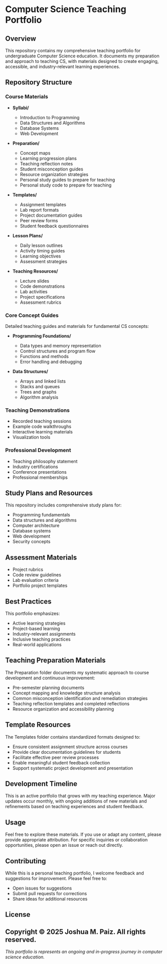 # Computer Science Teaching Portfolio

## Overview
This repository contains my comprehensive teaching portfolio for undergraduate Computer Science education. It documents my preparation and approach to teaching CS, with materials designed to create engaging, accessible, and industry-relevant learning experiences.

## Repository Structure

### Course Materials

- **Syllabi/**
  - Introduction to Programming
  - Data Structures and Algorithms
  - Database Systems
  - Web Development

- **Preparation/**
  - Concept maps
  - Learning progression plans
  - Teaching reflection notes
  - Student misconception guides
  - Resource organization strategies
  - Personal study guides to prepare for teaching
  - Personal study code to prepare for teaching

- **Templates/**
  - Assignment templates
  - Lab report formats
  - Project documentation guides
  - Peer review forms
  - Student feedback questionnaires

- **Lesson Plans/**
  - Daily lesson outlines
  - Activity timing guides
  - Learning objectives
  - Assessment strategies

- **Teaching Resources/**
  - Lecture slides
  - Code demonstrations
  - Lab activities
  - Project specifications
  - Assessment rubrics

### Core Concept Guides

Detailed teaching guides and materials for fundamental CS concepts:

- **Programming Foundations/**
  - Data types and memory representation
  - Control structures and program flow
  - Functions and methods
  - Error handling and debugging

- **Data Structures/**
  - Arrays and linked lists
  - Stacks and queues
  - Trees and graphs
  - Algorithm analysis

### Teaching Demonstrations
- Recorded teaching sessions
- Example code walkthroughs
- Interactive learning materials
- Visualization tools

### Professional Development
- Teaching philosophy statement
- Industry certifications
- Conference presentations
- Professional memberships

## Study Plans and Resources
This repository includes comprehensive study plans for:
- Programming fundamentals
- Data structures and algorithms
- Computer architecture
- Database systems
- Web development
- Security concepts

## Assessment Materials
- Project rubrics
- Code review guidelines
- Lab evaluation criteria
- Portfolio project templates

## Best Practices
This portfolio emphasizes:
- Active learning strategies
- Project-based learning
- Industry-relevant assignments
- Inclusive teaching practices
- Real-world applications

## Teaching Preparation Materials
The Preparation folder documents my systematic approach to course development and continuous improvement:
- Pre-semester planning documents
- Concept mapping and knowledge structure analysis
- Common misconception identification and remediation strategies
- Teaching reflection templates and completed reflections
- Resource organization and accessibility planning

## Template Resources
The Templates folder contains standardized formats designed to:
- Ensure consistent assignment structure across courses
- Provide clear documentation guidelines for students
- Facilitate effective peer review processes
- Enable meaningful student feedback collection
- Support systematic project development and presentation

## Development Timeline
This is an active portfolio that grows with my teaching experience. Major updates occur monthly, with ongoing additions of new materials and refinements based on teaching experiences and student feedback.

## Usage
Feel free to explore these materials. If you use or adapt any content, please provide appropriate attribution. For specific inquiries or collaboration opportunities, please open an issue or reach out directly.

## Contributing
While this is a personal teaching portfolio, I welcome feedback and suggestions for improvement. Please feel free to:
- Open issues for suggestions
- Submit pull requests for corrections
- Share ideas for additional resources

## License

Copyright © 2025 Joshua M. Paiz. All rights reserved.
---
*This portfolio is represents an ongoing and in-progress journey in computer science education.*
